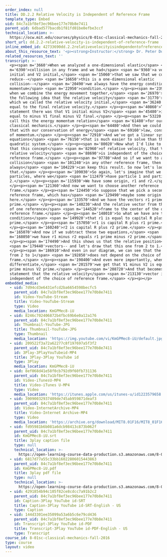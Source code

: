```yaml
---
order_index: null
title: DD.2.2 Relative Velocity is Independent of Reference Frame
template_type: Embed
uid: 84c7a1bf8ef3ec96bee177e70b8e7411
parent_uid: 6dbad577bacdb1f81fd01be0efbe3ccf
technical_location: >-
  https://ocw.mit.edu/courses/physics/8-01sc-classical-mechanics-fall-2016/week-9-collision-theory/dd.2.2-relative-velocity-is-independent-of-reference-frame/dd.2.2-relative-velocity-is-independent-of-reference-frame
short_url: dd.2.2-relative-velocity-is-independent-of-reference-frame
inline_embed_id: 42733690dd.2.2relativevelocityisindependentofreferenceframe44686209
about_this_resource_text: '<p><strong>Instructor:</strong> Dr. Peter Dourmashkin</p>'
related_resources_text: ''
transcript: >-
  <p><span m='3660'>When we analyzed a one-dimensional elastic</span> <span
  m='6390'>collision in any frame and we had</span> <span m='9360'>a velocity V1
  initial and V2 initial,</span> <span m='15060'>that we saw that we could
  reduce--</span> <span m='16650'>this is a one-dimensional elastic
  collision--</span> <span m='20490'>we always have the energy condition and the
  momentum</span> <span m='22950'>condition.</span> </p><p><span m='23950'>But
  when we combine the energy movement together,</span> <span m='26970'>we found
  the following idea that the relative velocity</span> <span m='31770'>V1, 2,
  which we called the relative velocity initial,</span> <span m='36240'>was just
  equal to the final relative velocity.</span> </p><p><span m='40860'>The
  statement there was that V1 initial minus V2</span> <span m='45480'>initial is
  equal to minus V1 final minus V2 final.</span> </p><p><span m='53220'>And we
  call this the energy momentum relation</span> <span m='61480'>for our
  classical mechanics.</span> </p><p><span m='64480'>And then we could combine
  that with our conservation of energy</span> <span m='69160'>law, conservation
  of momentum.</span> </p><p><span m='72910'>And we've got a linear system of
  equations</span> <span m='76150'>that is much easier to solve than the
  quadratic system.</span> </p><p><span m='80020'>Now what I'd like to show is
  that this concept</span> <span m='82960'>of relative velocity, that V1, 2
  relative velocity</span> <span m='88690'>is independent of the choice of
  reference frame.</span> </p><p><span m='97780'>And so if we want to analyze a
  collision</span> <span m='101240'>in any other reference frame, then we
  always</span> <span m='104229'>can keep this result. So now let's look at
  that.</span> </p><p><span m='109030'>So again, let's imagine that we have two
  particles, where we</span> <span m='112479'>have particle 1 and particle
  2.</span> </p><p><span m='115930'>We have some origin, r1 and r2.</span>
  </p><p><span m='121360'>And now we want to choose another reference
  frame.</span> </p><p><span m='124450'>So suppose that we pick a second
  reference frame, which has</span> <span m='129490'>maybe some origin over
  here.</span> </p><p><span m='133570'>And we have the vectors r1 prime and r2
  prime.</span> </p><p><span m='140230'>And the relative vector from the center
  of one reference</span> <span m='144520'>frame to the center of the other
  reference frame.</span> </p><p><span m='148010'>So what we have are the two
  conditions</span> <span m='149920'>that r1 is equal to capital R plus r1
  prime.</span> </p><p><span m='157050'>r1 is capital R plus r1 prime.</span>
  </p><p><span m='160240'>r2 is capital R plus r2 prime.</span> </p><p><span
  m='165070'>And now if we subtract these two equations,</span> <span
  m='168050'>we have r1 minus r2 equals r1 prime minus r2 prime.</span>
  </p><p><span m='174490'>And this shows us that the relative position</span>
  <span m='179440'>vectors-- and let's draw that this one from 2 to 1.</span>
  </p><p><span m='186910'>And even in our diagram, we can see that the vector
  from 2 to 1</span> <span m='192850'>does not depend on the choice of reference
  frame.</span> </p><p><span m='198400'>And even more importantly, when we
  differentiate,</span> <span m='201579'>we get that V1 minus V2 is equal to V1
  prime minus V2 prime.</span> </p><p><span m='208720'>And that becomes our
  statement that the relative velocity</span> <span m='213130'>vector is
  independent of the choice of reference frame.</span> </p><p></p>
embedded_media:
  - uid: 7d94cd3e6431efcd2ba6654598becfc5
    parent_uid: 84c7a1bf8ef3ec96bee177e70b8e7411
    id: Video-YouTube-Stream
    title: Video-YouTube-Stream
    type: Video
    media_location: KmGPMec8-iU
  - uid: 8246c702406872b4fbc69b6e0a12a176
    parent_uid: 84c7a1bf8ef3ec96bee177e70b8e7411
    id: Thumbnail-YouTube-JPG
    title: Thumbnail-YouTube-JPG
    type: Thumbnail
    media_location: 'https://img.youtube.com/vi/KmGPMec8-iU/default.jpg'
  - uid: 209522f3a72a62277c8f197697a5f3f2
    parent_uid: 84c7a1bf8ef3ec96bee177e70b8e7411
    id: 3Play-3PlayYouTubeid-MP4
    title: 3Play-3Play YouTube id
    type: 3Play
    media_location: KmGPMec8-iU
  - uid: 8ef068d41e58f0cb792d9f60fb731136
    parent_uid: 84c7a1bf8ef3ec96bee177e70b8e7411
    id: Video-iTunesU-MP4
    title: Video-iTunes U-MP4
    type: Video
    media_location: 'https://itunes.apple.com/us/itunes-u/id1223579658'
  - uid: 39090032937409de745ab959871deaf3
    parent_uid: 84c7a1bf8ef3ec96bee177e70b8e7411
    id: Video-InternetArchive-MP4
    title: Video-Internet Archive-MP4
    type: Video
    media_location: 'https://archive.org/download/MIT8.01F16/MIT8_01F16_DD_CMframe2_360p.mp4'
  - uid: fd95981b6b081a6dcb98413c873b062f
    parent_uid: 84c7a1bf8ef3ec96bee177e70b8e7411
    id: KmGPMec8-iU.srt
    title: 3play caption file
    type: null
    technical_location: >-
      https://open-learning-course-data-production.s3.amazonaws.com/8-01sc-classical-mechanics-fall-2016/fd95981b6b081a6dcb98413c873b062f_KmGPMec8-iU.srt
  - uid: 6817d77a55c33bb16022806015443863
    parent_uid: 84c7a1bf8ef3ec96bee177e70b8e7411
    id: KmGPMec8-iU.pdf
    title: 3play pdf file
    type: null
    technical_location: >-
      https://open-learning-course-data-production.s3.amazonaws.com/8-01sc-classical-mechanics-fall-2016/6817d77a55c33bb16022806015443863_KmGPMec8-iU.pdf
  - uid: 4291854b94c105f82ce8cdcc7a91b2c2
    parent_uid: 84c7a1bf8ef3ec96bee177e70b8e7411
    id: Caption-3Play YouTube id-SRT
    title: Caption-3Play YouTube id-SRT-English - US
    type: Caption
  - uid: 144d3301ee35099a53a6b5c6e79cd436
    parent_uid: 84c7a1bf8ef3ec96bee177e70b8e7411
    id: Transcript-3Play YouTube id-PDF
    title: Transcript-3Play YouTube id-PDF-English - US
    type: Transcript
course_id: 8-01sc-classical-mechanics-fall-2016
type: course
layout: video
---
```

